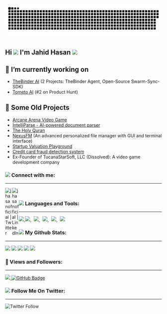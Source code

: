 <div align="center">
  <img src="https://raw.githubusercontent.com/Achuan-2/Achuan-2/main/assets/github-contribution-grid-snake.svg" >
</div>


## Hi <img src="https://emojis.slackmojis.com/emojis/images/1536351075/4594/blob-wave.gif?1536351075" width="39"> I'm Jahid Hasan <img src="https://media.giphy.com/media/mGcNjsfWAjY5AEZNw6/giphy.gif" width="60">


## 🔭 I’m currently working on 

- [TheBinder AI](https://github.com/TheBinder-AI) (2 Projects: TheBinder Agent, Open-Source Swarm-Sync-SDK)
- [Tometo AI](https://tometoai.com/) (#2 on Product Hunt)

## 🔨 Some Old Projects

- [Arcane Arena Video Game](https://store.steampowered.com/app/2504810/Arcane_Arena/)
- [IntelliParse - AI-powered document parser](https://intelliparse.vercel.app/)
- [The Holy Quran](https://quran-xi-black.vercel.app/)
- [NexusFM](https://pypi.org/project/nexusfm/) (An advanced personalized file manager with GUI and terminal interface)
- [Startup Valuation Playground](https://startupvaluationcalculation.vercel.app/)
- [Credit card fraud detection system](https://github.com/jahidhasanlinix/FraudDetectApp)
- Ex-Founder of TucanaStarSoft, LLC (Dissolved): A video game development company

### <img src="https://emojis.slackmojis.com/emojis/images/1621024394/39092/cat-roll.gif?1621024394" width="27" /> Connect with me:
---
[<img align="left" alt="jhasanofficial | Twitter" width="22px" src="https://cdn.jsdelivr.net/npm/simple-icons@v3/icons/twitter.svg" />][twitter]
[<img align="left" alt="jhasanofficial | LinkedIn" width="22px" src="https://cdn.jsdelivr.net/npm/simple-icons@v3/icons/linkedin.svg" />][linkedin]
<br />

### <img src="https://emojis.slackmojis.com/emojis/images/1494533524/2240/programmer.gif?1494533524" width="30"> Languages and Tools:
---
<p align="left"> 
    <a href="https://www.python.org" target="_blank"> <img src="https://img.icons8.com/color/48/000000/python.png"/> </a>
    <a style="padding-right:8px;" href="https://www.mysql.com/" target="_blank"> <img src="https://img.icons8.com/color/48/000000/mysql-logo.png"/> </a>
    <a style="padding-right:8px;" href="https://www.linux.org/" target="_blank"> <img src="https://img.icons8.com/color/48/000000/linux.png"/> </a>
    <a style="padding-right:8px;" href="https://aws.amazon.com/" target="_blank"> <img src="https://img.icons8.com/color/48/000000/amazon-web-services.png"/> </a>
    <a style="padding-right:8px;" href="https://www.office.com/" target="_blank"> <img src="https://img.icons8.com/color/48/000000/office-365.png"/> </a>
    <a style="padding-right:8px;" href="https://www.tableau.com/" target="_blank"> <img src="https://img.icons8.com/color/50/000000/tableau-software.png"/> </a>
</p>

### <img src="https://emojis.slackmojis.com/emojis/images/1613746769/13611/stock_up.gif?1613746769" width="26"> My Github Stats:
---

![](https://github-profile-summary-cards.vercel.app/api/cards/profile-details?username=jahidhasanlinix&theme=github_dark)
![](https://github-profile-summary-cards.vercel.app/api/cards/repos-per-language?username=jahidhasanlinix&theme=github_dark)
![](https://github-profile-summary-cards.vercel.app/api/cards/most-commit-language?username=jahidhasanlinix&theme=github_dark)
![](https://github-profile-summary-cards.vercel.app/api/cards/stats?username=jahidhasanlinix&theme=github_dark)
![](https://github-profile-summary-cards.vercel.app/api/cards/productive-time?username=jahidhasanlinix&theme=github_dark)

### :hugs: Views and Followers:
---
<a href="https://github.com/jahidhasanlinix/github-profile-views-counter">
    <img src="https://komarev.com/ghpvc/?username=jahidhasanlinix">
</a>
<a href="https://github.com/jahidhasanlinix?tab=followers"><img src="https://img.shields.io/github/followers/jahidhasanlinix?label=Followers&style=flat-square" alt="GitHub Badge"></a>

### <img src="https://emojis.slackmojis.com/emojis/images/1582776773/7926/twitter.png?1582776773" width="26"> Follow Me On Twitter:
---
![Twitter Follow](https://img.shields.io/twitter/follow/jhasanofficial?style=for-the-badge)


[twitter]: https://twitter.com/jhasanofficial
[linkedin]: https://www.linkedin.com/in/jhasanofficial/
